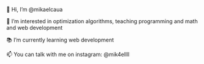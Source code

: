 👋 Hi, I’m @mikaelcaua

👀 I’m interested in optimization algorithms, teaching programming and math and web development

📚 I’m currently learning web development

📫 You can talk with me on instagram: @mik4ellll


